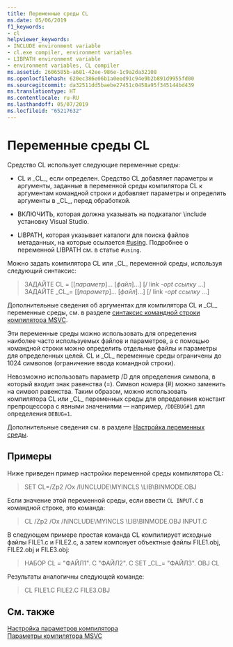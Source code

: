 ```yaml
---
title: Переменные среды CL
ms.date: 05/06/2019
f1_keywords:
- cl
helpviewer_keywords:
- INCLUDE environment variable
- cl.exe compiler, environment variables
- LIBPATH environment variable
- environment variables, CL compiler
ms.assetid: 2606585b-a681-42ee-986e-1c9a2da32108
ms.openlocfilehash: 620ec386e06b1a0eed91c94e9b2b891d9955fd00
ms.sourcegitcommit: da32511dd5baebe27451c0458a95f345144bd439
ms.translationtype: HT
ms.contentlocale: ru-RU
ms.lasthandoff: 05/07/2019
ms.locfileid: "65217632"
---
```

# <a name="cl-environment-variables"></a>Переменные среды CL

Средство CL использует следующие переменные среды:

- CL и \_CL\_, если определен. Средство CL добавляет параметры и аргументы, заданные в переменной среды компилятора CL к аргументам командной строки и добавляет параметры и определить аргументы в \_CL\_, перед обработкой.

- ВКЛЮЧИТЬ, которая должна указывать на подкаталог \include установку Visual Studio.

- LIBPATH, которая указывает каталоги для поиска файлов метаданных, на которые ссылается [#using](../../preprocessor/hash-using-directive-cpp.md). Подробнее о переменной LIBPATH см. в статье `#using`.

Можно задать компилятора CL или \_CL\_ переменной среды, используя следующий синтаксис:

> ЗАДАЙТЕ CL = [[*параметр*]... [*файл*]...] [/ link *-opt ссылку* ...] ЗАДАЙТЕ \_CL\_= [[*параметр*]... [*файл*]...] [/ link *-opt ссылку* ...]

Дополнительные сведения об аргументах для компилятора CL и \_CL\_ переменные среды, см. в разделе [синтаксис командной строки компилятора MSVC](compiler-command-line-syntax.md).

Эти переменные среды можно использовать для определения наиболее часто используемых файлов и параметров, а с помощью командной строки можно определить отдельные файлы и параметры для определенных целей. CL и \_CL\_ переменные среды ограничены до 1024 символов (ограничение ввода командной строки).

Невозможно использовать параметр /D для определения символа, в который входит знак равенства (=). Символ номера (#) можно заменить на символ равенства. Таким образом, можно использовать компилятора CL или \_CL\_ переменных среды для определения констант препроцессора с явными значениями — например, `/DDEBUG#1` для определения `DEBUG=1`.

Дополнительные сведения см. в разделе [Настройка переменных среды](../setting-the-path-and-environment-variables-for-command-line-builds.md).

## <a name="examples"></a>Примеры

Ниже приведен пример настройки переменной среды компилятора CL:

> SET CL=/Zp2 /Ox /I\INCLUDE\MYINCLS \LIB\BINMODE.OBJ

Если значение этой переменной среды, если ввести `CL INPUT.C` в командной строке, это команда:

> CL /Zp2 /Ox /I\INCLUDE\MYINCLS \LIB\BINMODE.OBJ INPUT.C

В следующем примере простая команда CL компилирует исходные файлы FILE1.c и FILE2.c, а затем компонует объектные файлы FILE1.obj, FILE2.obj и FILE3.obj:

> НАБОР CL = "ФАЙЛ1". C "ФАЙЛ2". C SET \_CL\_= "ФАЙЛ3". OBJ CL

Результаты аналогичны следующей команде:

> CL FILE1.C FILE2.C FILE3.OBJ

## <a name="see-also"></a>См. также

[Настройка параметров компилятора](compiler-command-line-syntax.md)<br/>
[Параметры компилятора MSVC](compiler-options.md)

